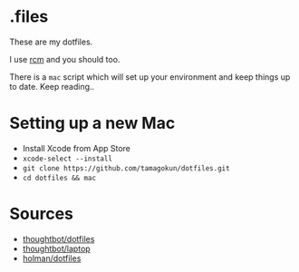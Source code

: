 # .files

These are my dotfiles.

I use [rcm](http://robots.thoughtbot.com/rcm-for-rc-files-in-dotfiles-repos) and you should too.

There is a `mac` script which will set up your environment and keep things up to date. Keep reading..

# Setting up a new Mac

- Install Xcode from App Store
- `xcode-select --install`
- `git clone https://github.com/tamagokun/dotfiles.git`
- `cd dotfiles && mac`

# Sources

- [thoughtbot/dotfiles](https://github.com/thoughtbot/dotfiles)
- [thoughtbot/laptop](https://github.com/thoughtbot/laptop)
- [holman/dotfiles](https://github.com/holman/dotfiles)
